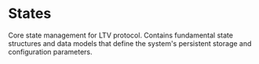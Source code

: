 # States

Core state management for LTV protocol. Contains fundamental state structures and data models that define the system's persistent storage and configuration parameters.
